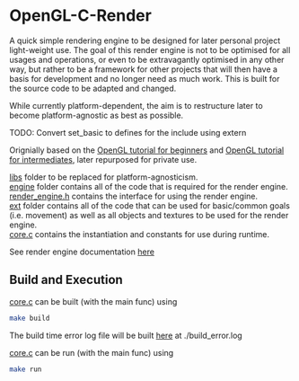 # OpenGL-C-Render

A quick simple rendering engine to be designed for later personal project light-weight use. The goal of this render engine is not to be optimised for all usages and operations, or even to be extravagantly optimised in any other way, but rather to be a framework for other projects that will then have a basis for development and no longer need as much work. This is built for the source code to be adapted and changed.

While currently platform-dependent, the aim is to restructure later to become platform-agnostic as best as possible.

TODO: Convert set_basic to defines for the include using extern

Orignially based on the [OpenGL tutorial for beginners](http://www.opengl-tutorial.org/beginners-tutorials) and [OpenGL tutorial for intermediates](http://www.opengl-tutorial.org/intermediate-tutorials/), later repurposed for private use.

[libs](./libs) folder to be replaced for platform-agnosticism. <br>
[engine](./source/engine/) folder contains all of the code that is required for the render engine. <br>
[render_engine.h](./source/engine/render_engine.h) contains the interface for using the render engine. <br>
[ext](./source/ext/) folder contains all of the code that can be used for basic/common goals (i.e. movement) as well as all objects and textures to be used for the render engine. <br>
[core.c](./source/core.c) contains the instantiation and constants for use during runtime. <br>

See render engine documentation [here](./source/engine/doc.md)

## Build and Execution

[core.c](./source/core.c) can be built (with the main func) using
```bash
make build
```
The build time error log file will be built [here](./build_error.log) at ./build_error.log


[core.c](./source/core.c) can be run (with the main func) using
``` bash
make run
```
